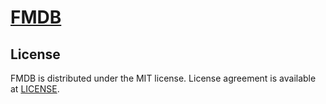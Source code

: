 # [FMDB](https://github.com/ccgus/fmdb)

## License
FMDB is distributed under the MIT license.
License agreement is available at [LICENSE](LICENSE).
